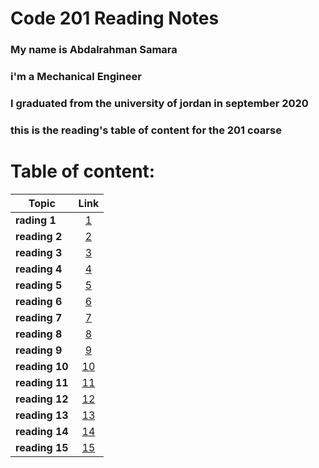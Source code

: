 #  Code 201 Reading Notes
### My name is Abdalrahman Samara
### i'm a Mechanical Engineer
### I graduated from the university of jordan in september 2020
### this is the reading's table of content for the 201 coarse
# Table of content:

| Topic   |      Link      |
|----------|:-------------:|
| **rading 1** |[1](class-01.md) |
| **reading 2** |[2](class-02.md)   |
 **reading 3** |[3](3.md)
 **reading 4** |[4](4.md)
 **reading 5** |[5](5.md)
**reading 6** |[6](6.md)
**reading 7** |[7](7.md)
**reading 8** |[8](8.md)
**reading 9** |[9](9.md)
**reading 10** |[10](10.md)
**reading 11** |[11](11.md)
**reading 12** |[12](12.md)
**reading 13** |[13](13.md)
**reading 14** |[14](14.md)
**reading 15** |[15](15.md)